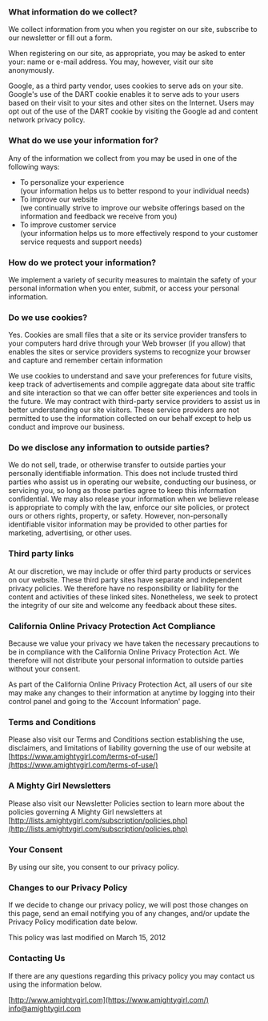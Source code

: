 ### What information do we collect?

We collect information from you when you register on our site, subscribe to our newsletter or fill out a form.

When registering on our site, as appropriate, you may be asked to enter your: name or e-mail address. You may, however, visit our site anonymously.

Google, as a third party vendor, uses cookies to serve ads on your site. Google's use of the DART cookie enables it to serve ads to your users based on their visit to your sites and other sites on the Internet. Users may opt out of the use of the DART cookie by visiting the Google ad and content network privacy policy.

### What do we use your information for?

Any of the information we collect from you may be used in one of the following ways:

*   To personalize your experience  
    (your information helps us to better respond to your individual needs)
*   To improve our website  
    (we continually strive to improve our website offerings based on the information and feedback we receive from you)
*   To improve customer service  
    (your information helps us to more effectively respond to your customer service requests and support needs)

### How do we protect your information?

We implement a variety of security measures to maintain the safety of your personal information when you enter, submit, or access your personal information.

### Do we use cookies?

Yes. Cookies are small files that a site or its service provider transfers to your computers hard drive through your Web browser (if you allow) that enables the sites or service providers systems to recognize your browser and capture and remember certain information

We use cookies to understand and save your preferences for future visits, keep track of advertisements and compile aggregate data about site traffic and site interaction so that we can offer better site experiences and tools in the future. We may contract with third-party service providers to assist us in better understanding our site visitors. These service providers are not permitted to use the information collected on our behalf except to help us conduct and improve our business.

### Do we disclose any information to outside parties?

We do not sell, trade, or otherwise transfer to outside parties your personally identifiable information. This does not include trusted third parties who assist us in operating our website, conducting our business, or servicing you, so long as those parties agree to keep this information confidential. We may also release your information when we believe release is appropriate to comply with the law, enforce our site policies, or protect ours or others rights, property, or safety. However, non-personally identifiable visitor information may be provided to other parties for marketing, advertising, or other uses.

### Third party links

At our discretion, we may include or offer third party products or services on our website. These third party sites have separate and independent privacy policies. We therefore have no responsibility or liability for the content and activities of these linked sites. Nonetheless, we seek to protect the integrity of our site and welcome any feedback about these sites.

### California Online Privacy Protection Act Compliance

Because we value your privacy we have taken the necessary precautions to be in compliance with the California Online Privacy Protection Act. We therefore will not distribute your personal information to outside parties without your consent.

As part of the California Online Privacy Protection Act, all users of our site may make any changes to their information at anytime by logging into their control panel and going to the 'Account Information' page.

### Terms and Conditions

Please also visit our Terms and Conditions section establishing the use, disclaimers, and limitations of liability governing the use of our website at [https://www.amightygirl.com/terms-of-use/](https://www.amightygirl.com/terms-of-use/)

### A Mighty Girl Newsletters

Please also visit our Newsletter Policies section to learn more about the policies governing A Mighty Girl newsletters at [http://lists.amightygirl.com/subscription/policies.php](http://lists.amightygirl.com/subscription/policies.php)

### Your Consent

By using our site, you consent to our privacy policy.

### Changes to our Privacy Policy

If we decide to change our privacy policy, we will post those changes on this page, send an email notifying you of any changes, and/or update the Privacy Policy modification date below.

This policy was last modified on March 15, 2012

### Contacting Us

If there are any questions regarding this privacy policy you may contact us using the information below.

[http://www.amightygirl.com](https://www.amightygirl.com/)  
[info@amightygirl.com](mailto:info@amightygirl.com)